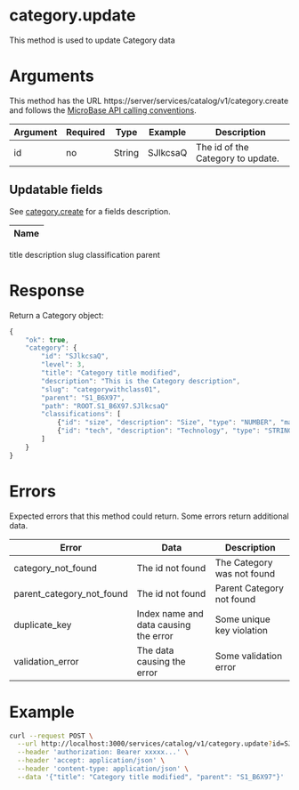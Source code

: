 # category.update

This method is used to update Category data

# Arguments

This method has the URL https://server/services/catalog/v1/category.create and 
follows the [MicroBase API calling conventions](../calling-conventions.html).

Argument | Required | Type | Example | Description
---------|----------|------|---------|------------
id            | no  | String | SJlkcsaQ        | The id of the Category to update.

## Updatable fields

See [category.create](./category.create.html) for a fields description.

Name |
-----|
title
description
slug
classification
parent

# Response

Return a Category object:

```javascript
{
    "ok": true,
    "category": {
        "id": "SJlkcsaQ",
        "level": 3,
        "title": "Category title modified",
        "description": "This is the Category description",
        "slug": "categorywithclass01",
        "parent": "S1_B6X97",
        "path": "ROOT.S1_B6X97.SJlkcsaQ"
        "classifications": [
            {"id": "size", "description": "Size", "type": "NUMBER", "mandatory": true},
            {"id": "tech", "description": "Technology", "type": "STRING", "mandatory": true}
        ]
    }
}
```

# Errors

Expected errors that this method could return. Some errors return additional data.

Error | Data | Description
------|------|------------
category_not_found | The id not found | The Category was not found
parent_category_not_found | The id not found | Parent Category not found
duplicate_key | Index name and data causing the error | Some unique key violation
validation_error | The data causing the error | Some validation error

# Example

```bash
curl --request POST \
  --url http://localhost:3000/services/catalog/v1/category.update?id=SJlkcsaQ \
  --header 'authorization: Bearer xxxxx...' \
  --header 'accept: application/json' \
  --header 'content-type: application/json' \
  --data '{"title": "Category title modified", "parent": "S1_B6X97"}'
```